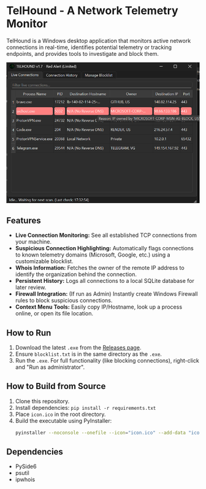 # TelHound - A Network Telemetry Monitor

TelHound is a Windows desktop application that monitors active network connections in real-time, identifies potential telemetry or tracking endpoints, and provides tools to investigate and block them.

![Screenshot of TelHound](\assets\demo.png) 

## Features

*   **Live Connection Monitoring:** See all established TCP connections from your machine.
*   **Suspicious Connection Highlighting:** Automatically flags connections to known telemetry domains (Microsoft, Google, etc.) using a customizable blocklist.
*   **Whois Information:** Fetches the owner of the remote IP address to identify the organization behind the connection.
*   **Persistent History:** Logs all connections to a local SQLite database for later review.
*   **Firewall Integration:** (If run as Admin) Instantly create Windows Firewall rules to block suspicious connections.
*   **Context Menu Tools:** Easily copy IP/Hostname, look up a process online, or open its file location.

## How to Run

1.  Download the latest `.exe` from the [Releases page](link_to_your_releases_page).
2.  Ensure `blocklist.txt` is in the same directory as the `.exe`.
3.  Run the `.exe`. For full functionality (like blocking connections), right-click and "Run as administrator".

## How to Build from Source

1.  Clone this repository.
2.  Install dependencies: `pip install -r requirements.txt`
3.  Place `icon.ico` in the root directory.
4.  Build the executable using PyInstaller:
    ```bash
    pyinstaller --noconsole --onefile --icon="icon.ico" --add-data "icon.ico;." telhound_v1.7.py
    ```

## Dependencies

*   PySide6
*   psutil
*   ipwhois
